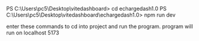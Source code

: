PS C:\Users\pc5\Desktop\vitedashboard> cd echargedash1.0
PS C:\Users\pc5\Desktop\vitedashboard\echargedash1.0> npm run dev 

enter these commands to cd into project and run the program. program will run on localhost 5173
